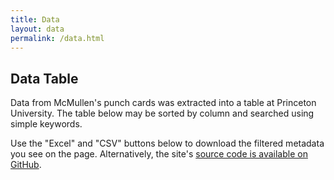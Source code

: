 ```yaml
---
title: Data
layout: data
permalink: /data.html
---
```


## Data Table
Data from McMullen's punch cards was extracted into a table at
Princeton University.  The table below may be sorted by column and
searched using simple keywords.

Use the "Excel" and "CSV" buttons below to download the filtered
metadata you see on the page.  Alternatively, the site's [source code
is available on GitHub](https://github.com/pulibrary/davies_project).
